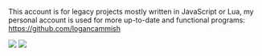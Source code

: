 This account is for legacy projects mostly written in JavaScript or Lua, my personal account is used for more up-to-date and functional programs: https://github.com/logancammish


![](https://github.com/elizard-beth/aaaaaaaaaa1/blob/master/generated/overview.svg#gh-dark-mode-only)
![](https://github.com/elizard-beth/aaaaaaaaaa1/blob/master/generated/languages.svg#gh-dark-mode-only)
